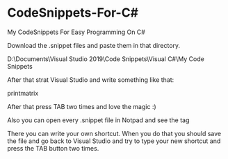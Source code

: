 # CodeSnippets-For-C#
My CodeSnippets For Easy Programming On C#

Download the .snippet files and paste them in that directory.

D:\Documents\Visual Studio 2019\Code Snippets\Visual C#\My Code Snippets

After that strat Visual Studio and write something like that:
 
printmatrix

After that press TAB two times and love the magic :)

Also you can open every .snippet file in Notpad and see the tag

<Shortcut></Shortcut>

There you can write your own shortcut.
When you do that you should save the file and go back to Visual Studio and try to type your new shortcut and press the TAB button two times.